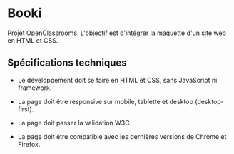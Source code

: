 # Booki

Projet OpenClassrooms. L'objectif est d'intégrer la maquette d'un site web en HTML et CSS.

## Spécifications techniques

- Le développement doit se faire en HTML et CSS, sans JavaScript ni framework.

- La page doit être responsive sur mobile, tablette et desktop (desktop-first).

- La page doit passer la validation W3C

- La page doit être compatible avec les dernières versions de Chrome et Firefox.

